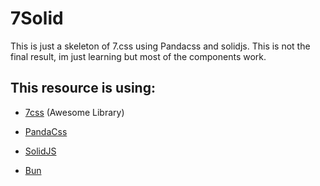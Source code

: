 
# 7Solid

This is just a skeleton of 7.css using Pandacss and solidjs.
This is not the final result, im just learning but most of the components work.

## This resource is using:

* [7css](https://github.com/khang-nd/7.css) (Awesome Library)

* [PandaCss](https://panda-css.com)

* [SolidJS](https://www.solidjs.com/)

* [Bun](https://bun.sh)
